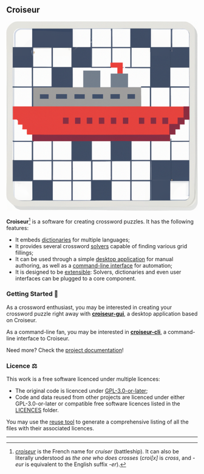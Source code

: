<!--
SPDX-FileCopyrightText: 2023 Antoine Belvire
SPDX-License-Identifier: GPL-3.0-or-later
-->

## Croiseur

![Logo](croiseur-gui/croiseur-gui/src/main/resources/com/gitlab/super7ramp/croiseur/gui/application-icon.png)

**Croiseur**[^1] is a software for creating crossword puzzles. It has the following features:

* It embeds [dictionaries][] for multiple languages;
* It provides several crossword [solvers][] capable of finding various grid fillings;
* It can be used through a simple [desktop application][] for manual authoring, as well as a
  [command-line interface][] for automation;
* It is designed to be [extensible][]: Solvers, dictionaries and even user interfaces can be plugged
  to a core component.

### Getting Started 🚀

As a crossword enthusiast, you may be interested in creating your crossword puzzle right away with
**[croiseur-gui][]**, a desktop application based on Croiseur.

As a command-line fan, you may be interested in **[croiseur-cli][]**, a command-line interface to
Croiseur.

Need more? Check the [project documentation][]!

### Licence ⚖️

This work is a free software licenced under multiple licences:

* The original code is licenced under [GPL-3.0-or-later][];
* Code and data reused from other projects are licenced under either GPL-3.0-or-later or
  compatible free software licences listed in the [LICENCES][] folder.

You may use the [reuse tool][] to generate a
comprehensive listing of all the files with their associated licences.

<!-- Reference Links -->

[command-line interface]: croiseur-cli

[croiseur-cli]: croiseur-cli

[desktop application]: croiseur-gui

[croiseur-gui]: croiseur-gui

[dictionaries]: doc/reference/Available-service-providers.md#dictionary-list

[extensible]: croiseur-spi

[GPL-3.0-or-later]: LICENSES/GPL-3.0-or-later.txt

[LICENCES]: LICENSES

[platforms]: https://wiki.openjdk.org/display/Build/Supported+Build+Platforms

[project documentation]: doc

[reuse tool]: https://github.com/fsfe/reuse-tool

[solvers]: doc/reference/Available-service-providers.md#solvers

---

[^1]: [_croiseur_](https://en.wiktionary.org/wiki/croiseur) is the French name for _cruiser_
(battleship). It can also be literally understood as _the one who does crosses_ (_croi\[x\]_ is
_cross_, and _-eur_ is equivalent to the English suffix _-er_).
